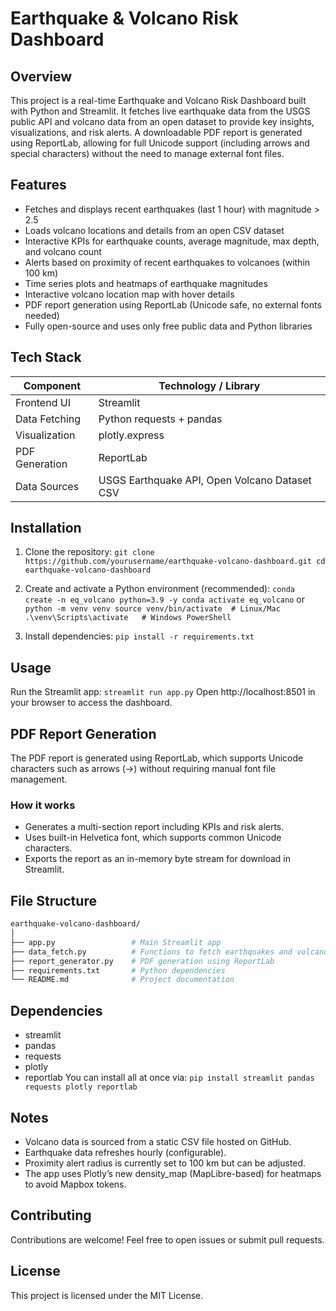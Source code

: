 # Earthquake & Volcano Risk Dashboard

## Overview
This project is a real-time Earthquake and Volcano Risk Dashboard built with Python and Streamlit. It fetches live earthquake data from the USGS public API and volcano data from an open dataset to provide key insights, visualizations, and risk alerts.
A downloadable PDF report is generated using ReportLab, allowing for full Unicode support (including arrows and special characters) without the need to manage external font files.

## Features
- Fetches and displays recent earthquakes (last 1 hour) with magnitude > 2.5
- Loads volcano locations and details from an open CSV dataset
- Interactive KPIs for earthquake counts, average magnitude, max depth, and volcano count
- Alerts based on proximity of recent earthquakes to volcanoes (within 100 km)
- Time series plots and heatmaps of earthquake magnitudes
- Interactive volcano location map with hover details
- PDF report generation using ReportLab (Unicode safe, no external fonts needed)
- Fully open-source and uses only free public data and Python libraries

## Tech Stack
| Component | Technology / Library |
| -------- | -------- |
| Frontend UI |	Streamlit |
| Data Fetching |	Python requests + pandas |
| Visualization	| plotly.express |
| PDF Generation | ReportLab |
| Data Sources | USGS Earthquake API, Open Volcano Dataset CSV |

## Installation
1. Clone the repository:
`git clone https://github.com/yourusername/earthquake-volcano-dashboard.git
cd earthquake-volcano-dashboard`

2. Create and activate a Python environment (recommended):
`conda create -n eq_volcano python=3.9 -y
conda activate eq_volcano`
or
`python -m venv venv
source venv/bin/activate  # Linux/Mac
.\venv\Scripts\activate   # Windows PowerShell`

3. Install dependencies:
`pip install -r requirements.txt`

## Usage
Run the Streamlit app:
`streamlit run app.py`
Open http://localhost:8501 in your browser to access the dashboard.

## PDF Report Generation
The PDF report is generated using ReportLab, which supports Unicode characters such as arrows (→) without requiring manual font file management.
### How it works
- Generates a multi-section report including KPIs and risk alerts.
- Uses built-in Helvetica font, which supports common Unicode characters.
- Exports the report as an in-memory byte stream for download in Streamlit.

## File Structure
```bash
earthquake-volcano-dashboard/
│
├── app.py                 # Main Streamlit app
├── data_fetch.py          # Functions to fetch earthquakes and volcanoes data
├── report_generator.py    # PDF generation using ReportLab
├── requirements.txt       # Python dependencies
└── README.md              # Project documentation
```

## Dependencies
- streamlit
- pandas
- requests
- plotly
- reportlab
You can install all at once via:
`pip install streamlit pandas requests plotly reportlab`

## Notes
- Volcano data is sourced from a static CSV file hosted on GitHub.
- Earthquake data refreshes hourly (configurable).
- Proximity alert radius is currently set to 100 km but can be adjusted.
- The app uses Plotly’s new density_map (MapLibre-based) for heatmaps to avoid Mapbox tokens.

## Contributing
Contributions are welcome! Feel free to open issues or submit pull requests.

## License
This project is licensed under the MIT License.
